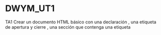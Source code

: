 # DWYM_UT1

TA1
Crear un documento HTML básico con una declaración <!DOCTYPE html>, una etiqueta de apertura y cierre <html>, una sección <head> que contenga una etiqueta <title>, y una sección <body>. Agregar un encabezado de nivel 1 (<h1>) y dos párrafos (<p>) dentro de la sección <body> del documento HTML.

TA2
En un nuevo documento HTML, crear una lista ordenada (<ol>) y una lista desordenada (<ul>) dentro de la sección <body>, cada una con tres elementos de lista (<li>).

TA3
En un nuevo documento HTML, agregar una imagen (<img>) dentro de la sección <body>, utilizando el atributo src para especificar la URL del archivo de imagen.

TA4
En un nuevo documento HTML, agregar tres hipervínculos (<a>) dentro de la sección <body>, cada uno apuntando a un sitio web diferente.

TA5
En un nuevo documento HTML, crear un formulario de registro utilizando los tags <form>, <label> e <input>. El formulario debe contar con un input de tipo submit para enviar la información, y un input de tipo reset para restablecer el formulario.

TA6
En un nuevo documento HTML, crear un formulario de encuesta con opciones de selección múltiple y botones de radio, utilizando para ello el tag <select> y el tipo de <input> correspondiente.

TA7
En un nuevo documento HTML, utilizar un tag apropiado para mostrar un video que se tenga a nivel local.

TA8
En un nuevo documento HTML, utilizar el tag <a> para tener 3 links, que lleven a Google, Facebook e Instagram.

TA9
En un nuevo documento HTML, utilizar el tag <iframe> para embeber YouTube dentro de su página web.
